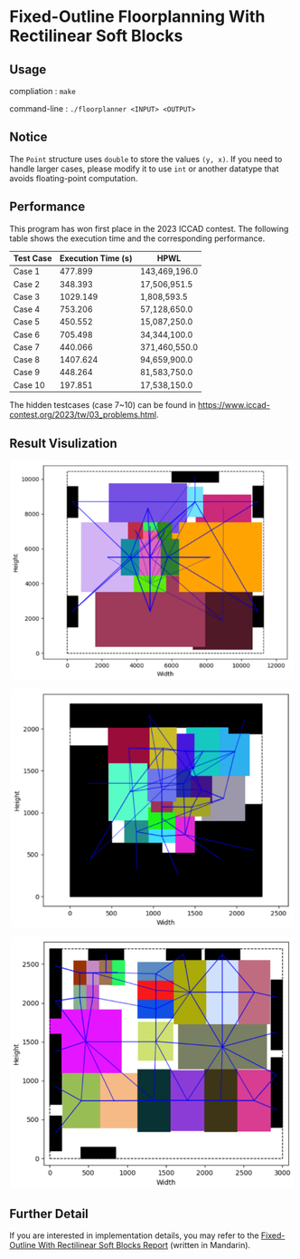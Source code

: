 # Fixed-Outline Floorplanning With Rectilinear Soft Blocks
Usage
---
compliation : `make` 

command-line : `./floorplanner <INPUT> <OUTPUT>` 

Notice
---
The `Point` structure uses `double` to store the values `(y, x)`. If you need to handle larger cases, please modify it to use `int` or another datatype that avoids floating-point computation.

Performance
---
This program has won first place in the 2023 ICCAD contest. The following table shows the execution time and the corresponding performance.

| Test Case | Execution Time (s) | HPWL |
|-----------|---------------------|-------------|
| Case 1    | 477.899             | 143,469,196.0    |
| Case 2    | 348.393             | 17,506,951.5     |
| Case 3    | 1029.149            | 1,808,593.5      |
| Case 4    | 753.206             | 57,128,650.0     |
| Case 5    | 450.552	          | 15,087,250.0     |
| Case 6    | 705.498	          | 34,344,100.0     |
| Case 7    | 440.066             | 371,460,550.0    |
| Case 8    | 1407.624            | 94,659,900.0     |
| Case 9    | 448.264             | 81,583,750.0     |
| Case 10   | 197.851             | 17,538,150.0     |

The hidden testcases (case 7~10) can be found in https://www.iccad-contest.org/2023/tw/03_problems.html.

Result Visulization
---
<p align="center"><img src="./doc/1.png" alt="Result Visualization" width="500"/><p>
<p align="center"><img src="./doc/2.png" alt="Result Visualization" width="500"/><p>
<p align="center"><img src="./doc/6.png" alt="Result Visualization" width="500"/><p>


Further Detail
---
If you are interested in implementation details, you may refer to the [Fixed-Outline With Rectilinear Soft Blocks Report](./doc/Fixed-Outline%20With%20Rectilinear%20Soft%20Blocks%20Report.pdf) (written in Mandarin).